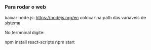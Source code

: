 
### Para rodar o web

baixar node.js: https://nodejs.org/en
colocar na path das variaveis de sistema

No termninal digite: 

npm install react-scripts
npm start


